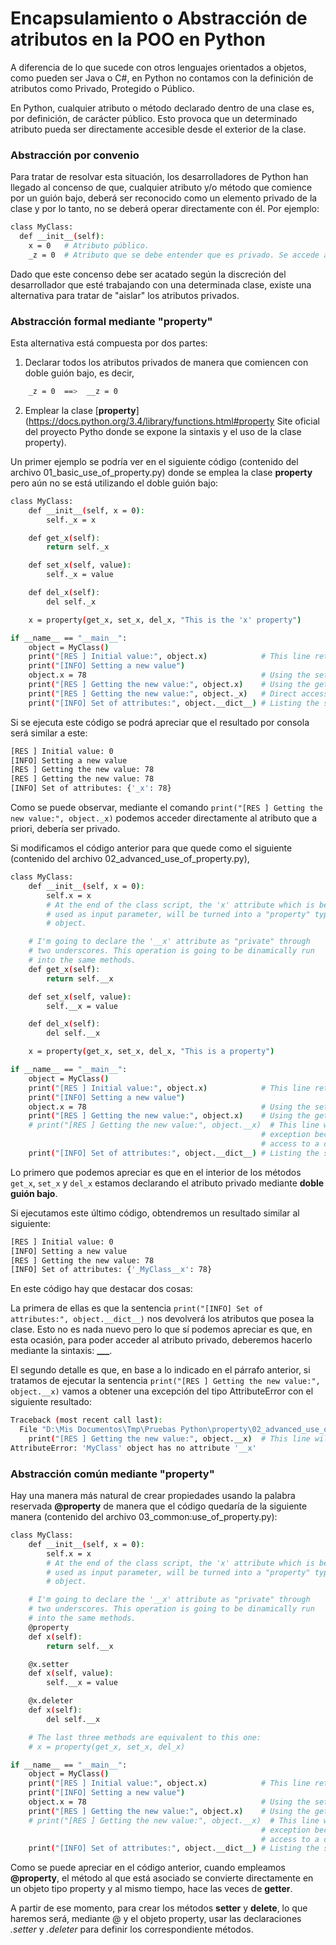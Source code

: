 # Encapsulamiento o Abstracción de atributos en la POO en Python

A diferencia de lo que sucede con otros lenguajes orientados a objetos, como pueden ser
Java o C#, en Python no contamos con la definición de atributos como Privado, Protegido
o Público.

En Python, cualquier atributo o método declarado dentro de una clase es, por definición,
de carácter público. Esto provoca que un determinado atributo pueda ser directamente
accesible desde el exterior de la clase.

### Abstracción por convenio

Para tratar de resolvar esta situación, los desarrolladores de Python han llegado al
concenso de que, cualquier atributo y/o método que comience por un guión bajo, deberá
ser reconocido como un elemento privado de la clase y por lo tanto, no se deberá operar
directamente con él. Por ejemplo:

```sh
class MyClass:
  def __init__(self):
    x = 0   # Atributo público.
    _z = 0  # Atributo que se debe entender que es privado. Se accede a él mediante MyClass._z.
```

Dado que este concenso debe ser acatado según la discreción del desarrollador que esté
trabajando con una determinada clase, existe una alternativa para tratar de "aislar" los
atributos privados.

### Abstracción formal mediante "property"

Esta alternativa está compuesta por dos partes:

1. Declarar todos los atributos privados de manera que comiencen con doble guión bajo, es decir,
```sh
    _z = 0  ==>  __z = 0
```
2. Emplear la clase [**property**](https://docs.python.org/3.4/library/functions.html#property Site oficial del proyecto Pytho donde se expone la sintaxis y el uso de la clase property).

Un primer ejemplo se podría ver en el siguiente código (contenido del archivo 01_basic_use_of_property.py)
donde se emplea la clase **property** pero aún no se está utilizando el doble guión bajo:

```sh
class MyClass:
    def __init__(self, x = 0):
        self._x = x

    def get_x(self):
        return self._x

    def set_x(self, value):
        self._x = value

    def del_x(self):
        del self._x

    x = property(get_x, set_x, del_x, "This is the 'x' property")

if __name__ == "__main__":
    object = MyClass()
    print("[RES ] Initial value:", object.x)            # This line returns 0
    print("[INFO] Setting a new value")
    object.x = 78                                       # Using the setter method
    print("[RES ] Getting the new value:", object.x)    # Using the getter method
    print("[RES ] Getting the new value:", object._x)   # Direct access to the "private" attribute
    print("[INFO] Set of attributes:", object.__dict__) # Listing the set of attributes {'_x': 78}
```

Si se ejecuta este código se podrá apreciar que el resultado por consola será similar a este:

```sh
[RES ] Initial value: 0
[INFO] Setting a new value
[RES ] Getting the new value: 78
[RES ] Getting the new value: 78
[INFO] Set of attributes: {'_x': 78}
```

Como se puede observar, mediante el comando ```print("[RES ] Getting the new value:", object._x)```
podemos acceder directamente al atributo que a priori, debería ser privado.

Si modificamos el código anterior para que quede como el siguiente (contenido del archivo 02_advanced_use_of_property.py),

```sh
class MyClass:
    def __init__(self, x = 0):
        self.x = x
        # At the end of the class script, the 'x' attribute which is been
        # used as input parameter, will be turned into a "property" type
        # object.

    # I'm going to declare the '__x' attribute as "private" through
    # two underscores. This operation is going to be dinamically run
    # into the same methods.
    def get_x(self):
        return self.__x

    def set_x(self, value):
        self.__x = value

    def del_x(self):
        del self.__x

    x = property(get_x, set_x, del_x, "This is a property")

if __name__ == "__main__":
    object = MyClass()
    print("[RES ] Initial value:", object.x)            # This line returns 0
    print("[INFO] Setting a new value")
    object.x = 78                                       # Using the setter method
    print("[RES ] Getting the new value:", object.x)    # Using the getter method
    # print("[RES ] Getting the new value:", object.__x)  # This line will threw an AttributeError
                                                        # exception because we cannot directly
                                                        # access to a double underscored attribute.
    print("[INFO] Set of attributes:", object.__dict__) # Listing the set of attributes {'_MyClass__x': 78}
```

Lo primero que podemos apreciar es que en el interior de los métodos ```get_x```, ```set_x``` y ```del_x``` estamos declarando el atributo privado mediante **doble guión bajo**.

Si ejecutamos este último código, obtendremos un resultado similar al siguiente:

```sh
[RES ] Initial value: 0
[INFO] Setting a new value
[RES ] Getting the new value: 78
[INFO] Set of attributes: {'_MyClass__x': 78}
```

En este código hay que destacar dos cosas:

La primera de ellas es que la sentencia ```print("[INFO] Set of attributes:", object.__dict__)``` nos
devolverá los atributos que posea la clase. Esto no es nada nuevo pero lo que sí podemos apreciar es que, en
esta ocasión, para poder acceder al atributo privado, deberemos hacerlo mediante la sintaxis: **_<nombre de la clase>__<nombre del atributo>**.

El segundo detalle es que, en base a lo indicado en el párrafo anterior, si tratamos de ejecutar la sentencia
```print("[RES ] Getting the new value:", object.__x)``` vamos a obtener una excepción del tipo
AttributeError con el siguiente resultado:

```sh
Traceback (most recent call last):
  File "D:\Mis Documentos\Tmp\Pruebas Python\property\02_advanced_use_of_property.py", line 28, in <module>
    print("[RES ] Getting the new value:", object.__x)  # This line will threw an AttributeError
AttributeError: 'MyClass' object has no attribute '__x'
```
### Abstracción común mediante "property"

Hay una manera más natural de crear propiedades usando la palabra reservada **@property** de manera
que el código quedaría de la siguiente manera (contenido del archivo 03_common:use_of_property.py):

```sh
class MyClass:
    def __init__(self, x = 0):
        self.x = x
        # At the end of the class script, the 'x' attribute which is been
        # used as input parameter, will be turned into a "property" type
        # object.

    # I'm going to declare the '__x' attribute as "private" through
    # two underscores. This operation is going to be dinamically run
    # into the same methods.
    @property
    def x(self):
        return self.__x

    @x.setter
    def x(self, value):
        self.__x = value

    @x.deleter
    def x(self):
        del self.__x

    # The last three methods are equivalent to this one:
    # x = property(get_x, set_x, del_x)

if __name__ == "__main__":
    object = MyClass()
    print("[RES ] Initial value:", object.x)            # This line returns 0
    print("[INFO] Setting a new value")
    object.x = 78                                       # Using the setter method
    print("[RES ] Getting the new value:", object.x)    # Using the getter method
    # print("[RES ] Getting the new value:", object.__x)  # This line will threw an AttributeError
                                                        # exception because we cannot directly
                                                        # access to a double underscored attribute.
    print("[INFO] Set of attributes:", object.__dict__) # Listing the set of attributes {'_MyClass__x': 78}
```

Como se puede apreciar en el código anterior, cuando empleamos **@property**, el método al que está
asociado se convierte directamente en un objeto tipo property y al mismo tiempo, hace las veces de **getter**.

A partir de ese momento, para crear los métodos **setter** y **delete**, lo que haremos será, mediante
@ y el objeto property, usar las declaraciones *.setter* y *.deleter* para definir los correspondiente métodos.
